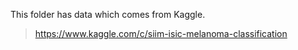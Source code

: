 This folder has data which comes from Kaggle. 
> https://www.kaggle.com/c/siim-isic-melanoma-classification
